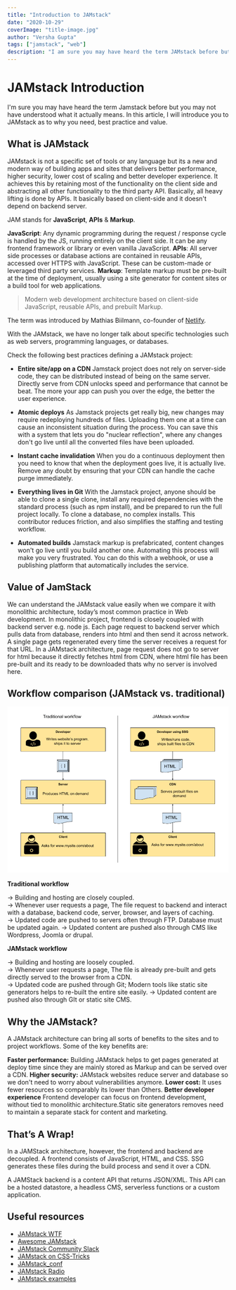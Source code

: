 ```yaml
---
title: "Introduction to JAMstack"
date: "2020-10-29"
coverImage: "title-image.jpg"
author: "Versha Gupta"
tags: ["jamstack", "web"]
description: "I am sure you may have heard the term JAMstack before but you may not have understood what it actually means. In this article, I will introduce you to JAMstack as to why you need, best practice and value."
---
```



# JAMstack Introduction

  
I'm sure you may have heard the term Jamstack before but you may not have understood what it actually means. In this article, I will introduce you to JAMstack as to why you need, best practice and value.

## What is JAMstack

JAMstack is not a specific set of tools or any language but its a new and modern way of building apps and sites that delivers better performance, higher security, lower cost of scaling and better developer experience. It achieves this by retaining most of the functionality on the client side and abstracting all other functionality to the third party API. Basically, all heavy lifting is done by APIs. It basically based on client-side and it doesn't depend on backend server.


JAM stands for **JavaScript**, **APIs** & **Markup**.

**JavaScript**:  Any dynamic programming during the request / response cycle is handled by the JS, running entirely on the client side. It can be any frontend framework or library or even vanilla JavaScript. 
**APIs**: All server side processes or database actions are contained in reusable APIs, accessed over HTTPS with JavaScript.  These can be custom-made or leveraged third party services.
**Markup**:   Template markup must be pre-built at the time of deployment, usually using a site generator for content sites or a build tool for web applications.

> Modern web development architecture based on client-side JavaScript, reusable APIs, and prebuilt Markup.

The term was introduced by Mathias Biilmann, co-founder of  [Netlify](https://www.netlify.com/).

With the JAMstack, we have no longer talk about specific technologies such as web servers, programming languages, or databases.

Check the following best practices defining a JAMstack project:

-   **Entire site/app on a CDN**
  Jamstack project does not rely on server-side code, they can be distributed instead of being on the same server. Directly serve from CDN unlocks speed and performance that cannot be beat. The more your app can push you over the edge, the better the user experience.
  
-   **Atomic deploys**
As Jamstack projects get really big, new changes may require redeploying hundreds of files. Uploading them one at a time can cause an inconsistent situation during the process. You can save this with a system that lets you do "nuclear reflection", where any changes don't go live until all the converted files have been uploaded.

-   **Instant cache invalidation**
  When you do a continuous deployment then  you need to know that when the deployment goes live, it is actually live. Remove any doubt by ensuring that your CDN can handle the cache purge immediately.

-   **Everything lives in Git**
With the Jamstack project, anyone should be able to clone a single clone, install any required dependencies with the standard process (such as npm install), and be prepared to run the full project locally. To clone a database, no complex installs. This contributor reduces friction, and also simplifies the staffing and testing workflow.

-   **Automated builds**
Jamstack markup is prefabricated, content changes won't go live until you build another one. Automating this process will make you very frustrated. You can do this with a webhook, or use a publishing platform that automatically includes the service.

## Value of JamStack

We can understand the JAMstack value easily when we compare it with monolithic architecture, today’s most common practice in Web development.  In monolithic project, frontend is closely coupled with backend server e.g. node js.  Each page request to backend server which pulls data from database, renders into html and then send it across network.  A single page gets regenerated  every time the server  receives a request for that URL.
In a JAMstack architecture, page request does not go to server for html because it directly fetches html from CDN, where html file has been pre-built and its ready to be downloaded thats why no server is involved here.

##  Workflow comparison (JAMstack vs. traditional)
![jamstack-vs-traditional-workflow](image1.png)

**Traditional workflow**

→ Building and hosting are closely coupled.  
→ Whenever user requests a page, The file request to backend and interact with a database, backend code, server, browser, and layers of caching.  
→ Updated code are pushed to servers often through FTP. Database must be updated again.
→ Updated content are pushed also through CMS like Wordpress, Joomla or drupal.

**JAMstack workflow**

→ Building and hosting are  loosely coupled.  
→ Whenever user requests a page, The file is already pre-built and gets directly served to the browser from a CDN.  
→ Updated code are pushed through Git; Modern tools like static site generators helps to re-built the entire site easily.
→ Updated content are pushed also through GIt or static site CMS.


##  Why the JAMstack?

A JAMstack architecture can bring all sorts of benefits to the sites and to project workflows. Some of the key benefits are:

**Faster performance:** Building JAMstack helps to get pages generated at deploy time since they are mainly stored as Markup and can be served over a CDN.
**Higher security:** JAMstack websites reduce server and database so we don't need to worry about vulnerabilities anymore.
**Lower cost:** It uses fewer resources so comparably its lower than Others.
**Better developer experience** Frontend developer can focus on frontend development, without tied to monolithic architecture.Static site generators removes need to maintain a separate stack for content and marketing.

##  That’s A Wrap!

In a JAMStack architecture, however, the frontend and backend are decoupled. A frontend consists of JavaScript, HTML, and CSS. SSG generates these files during the build  process and send it over a CDN.

A JAMStack backend is a content API that returns JSON/XML. This API can be a  hosted datastore, a  headless CMS, serverless functions or a custom application.
## Useful resources

 - [JAMstack WTF](https://jamstack.wtf/)
 - [Awesome JAMstack](https://github.com/automata/awesome-jamstack)
 - [JAMstack Community Slack](https://jamstack.slack.com/join/shared_invite/enQtNjc4OTI1NDk3NDI1LWIxZjk1YWRjOWVlMzM0MTVlMTg4YmY1OTBjZDc1M2I3N2NhODBlZDNmNjAzMGMwNzI5MTVlMWEwYjBiMTU2NzE)
 - [JAMstack on CSS-Tricks](https://css-tricks.com/tag/jamstack/)
 - [JAMstack_conf](https://jamstackconf.com/)
 - [JAMstack Radio](https://www.heavybit.com/library/podcasts/jamstack-radio/)
 - [JAMstack examples](https://jamstack.org/examples/)

